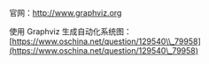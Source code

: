 官网：http://www.graphviz.org

使用 Graphviz 生成自动化系统图：[https://www.oschina.net/question/129540\\_79958](https://www.oschina.net/question/129540\_79958)

